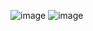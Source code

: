 ![image](https://github.com/user-attachments/assets/88b3766c-4dbc-488a-8809-285c65b05531)
![image](https://github.com/user-attachments/assets/39877c27-028b-4854-84ac-2f3f19d7e3ab)
